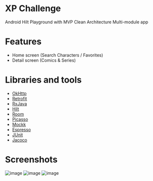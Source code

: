 # XP Challenge
 Android Hilt Playground with MVP Clean Architecture Multi-module app
 
 # Features
- Home screen (Search Characters / Favorites)
- Detail screen (Comics & Series)

 # Libraries and tools
- [OkHttp](https://square.github.io/okhttp/)
- [Retrofit](https://square.github.io/retrofit/)
- [RxJava](https://github.com/ReactiveX/RxAndroid)
- [Hilt](https://developer.android.com/training/dependency-injection/hilt-android)
- [Room](https://developer.android.com/topic/libraries/architecture/room)
- [Picasso](https://github.com/square/picasso)
- [Mockk](https://mockk.io/)
- [Espresso](https://developer.android.com/training/testing/espresso)
- [JUnit](https://junit.org/junit5/)
- [Jacoco](https://github.com/jacoco/jacoco)

# Screenshots

  ![image](https://user-images.githubusercontent.com/20991962/89229068-22ee5e80-d5b7-11ea-8ef6-446456048514.png)
  ![image](https://user-images.githubusercontent.com/20991962/89229100-33063e00-d5b7-11ea-8a88-865168ff51bb.png)
  ![image](https://user-images.githubusercontent.com/20991962/89229130-3ef20000-d5b7-11ea-8e0c-81606df51f3c.png)
